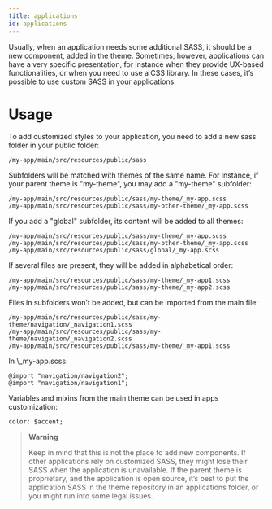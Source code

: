 ```yaml
---
title: applications
id: applications
---
```

Usually, when an application needs some additional SASS, it should be a new component, added in the theme. Sometimes, however, applications
can have a very specific presentation, for instance when they provide UX-based functionalities, or when you need to use a CSS library. In these cases, it’s possible
to use custom SASS in your applications.

# Usage

To add customized styles to your application, you need to add a new sass folder in your public folder:

    /my-app/main/src/resources/public/sass

Subfolders will be matched with themes of the same name. For instance, if your parent theme is "my-theme", you may add a "my-theme" subfolder:

    /my-app/main/src/resources/public/sass/my-theme/_my-app.scss
    /my-app/main/src/resources/public/sass/my-other-theme/_my-app.scss

If you add a "global" subfolder, its content will be added to all themes:

    /my-app/main/src/resources/public/sass/my-theme/_my-app.scss
    /my-app/main/src/resources/public/sass/my-other-theme/_my-app.scss
    /my-app/main/src/resources/public/sass/global/_my-app.scss

If several files are present, they will be added in alphabetical order:

    /my-app/main/src/resources/public/sass/my-theme/_my-app1.scss
    /my-app/main/src/resources/public/sass/my-theme/_my-app2.scss

Files in subfolders won’t be added, but can be imported from the main file:

    /my-app/main/src/resources/public/sass/my-theme/navigation/_navigation1.scss
    /my-app/main/src/resources/public/sass/my-theme/navigation/_navigation2.scss
    /my-app/main/src/resources/public/sass/my-theme/_my-app1.scss

In \\\_my-app.scss:

    @import "navigation/navigation2";
    @import "navigation/navigation1";

Variables and mixins from the main theme can be used in apps customization:

    color: $accent;

> **Warning**
>
> Keep in mind that this is not the place to add new components. If other applications rely on customized SASS, they might lose their SASS when the application is unavailable.
> If the parent theme is proprietary, and the application is open source, it’s best to put the application SASS in the theme repository in an applications folder, or you might
> run into some legal issues.

